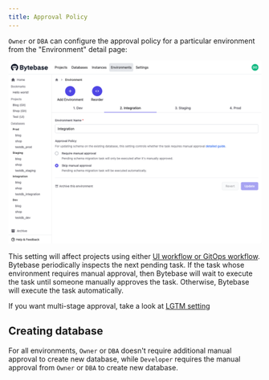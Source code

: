 ```yaml
---
title: Approval Policy
---
```


`Owner` or `DBA` can configure the approval policy for a particular environment from the "Environment" detail page:

![environment-configure](/static/docs/environment-configure.png)

This setting will affect projects using either [UI workflow or GitOps workflow](/docs/concepts/schema-change-workflow). Bytebase periodically inspects the next pending task. If the task whose environment requires manual approval, then Bytebase will wait to execute the task until someone manually approves the task. Otherwise, Bytebase will execute the task automatically.

<hint-block type="info">

If you want multi-stage approval, take a look at [LGTM setting](/docs/change-database/change-workflow/lgtm)

</hint-block>

## Creating database

For all environments, `Owner` or `DBA` doesn't require additional manual approval to create new database, while `Developer` requires the manual approval from `Owner` or `DBA` to create new database.
